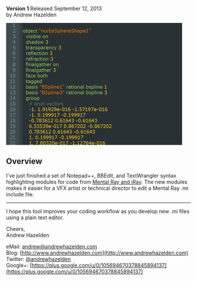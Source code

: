 **Version 1** Released September 12, 2013  
by Andrew Hazelden

![Sample .mi file](mental_ray_syntax_highlighter.png)

## Overview ##

I've just finished a set of Notepad++, BBEdit, and TextWrangler syntax highlighting modules for code from [Mental Ray and iRay](http://www.nvidia-arc.com/index.php). The new modules makes it easier for a VFX artist or technical director to edit a Mental Ray .mi include file.

* * *

I hope this tool improves your coding workflow as you develop new .mi files using a plain text editor.

Cheers,  
Andrew Hazelden

eMail: [andrew@andrewhazelden.com](mailto:andrew@andrewhazelden.com)   
Blog: [http://www.andrewhazelden.com](http://www.andrewhazelden.com)  
Twitter: [@andrewhazelden](https://twitter.com/andrewhazelden)  
Google+: [https://plus.google.com/u/0/105694670378845894137](https://plus.google.com/u/0/105694670378845894137)
